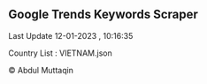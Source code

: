 

## Google Trends Keywords Scraper 
 
Last Update 12-01-2023 , 10:16:35

Country List :
VIETNAM.json



© Abdul Muttaqin 
